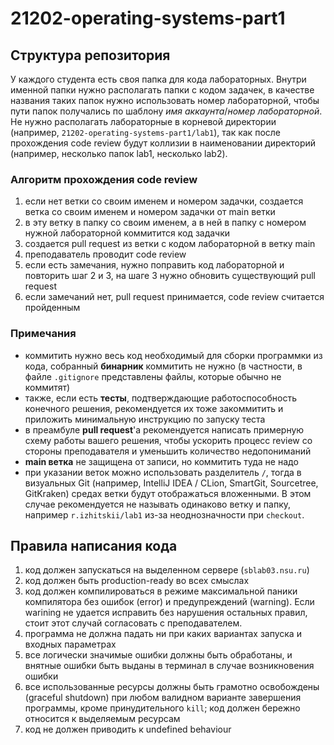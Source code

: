 # 21202-operating-systems-part1

## Структура репозитория

У каждого студента есть своя папка для кода лабораторных.
Внутри именной папки нужно располагать папки с кодом задачек, в качестве названия таких папок нужно использовать номер лабораторной, чтобы пути папок получались по шаблону *имя аккаунта*/*номер лабораторной*.
Не нужно располагать лабораторные в корневой директории (например, `21202-operating-systems-part1/lab1`), так как после прохождения code review будут коллизии в наименовании директорий (например, несколько папок lab1, несколько lab2).

### Алгоритм прохождения code review

1. если нет ветки со своим именем и номером задачки, создается ветка со своим именем и номером задачки от main ветки
2. в эту ветку в папку со своим именем, а в ней в папку с номером нужной лабораторной коммитится код задачки
3. создается pull request из ветки с кодом лабораторной в ветку main
4. преподаватель проводит сode review
5. если есть замечания, нужно поправить код лабораторной и повторить шаг 2 и 3, на шаге 3 нужно обновить существующий pull request
6. если замечаний нет, pull request принимается, code review считается пройденным

### Примечания

- коммитить нужно весь код необходимый для сборки программки из кода, собранный **бинарник** коммитить не нужно (в частности, в файле `.gitignore` представлены файлы, которые обычно не коммитят)
- также, если есть **тесты**, подтверждающие работоспособность конечного решения, рекомендуется их тоже закоммитить и приложить минимальную инструкцию по запуску теста
- в преамбуле **pull request**'а рекомендуется написать примерную схему работы вашего решения, чтобы ускорить процесс review cо стороны преподавателя и уменьшить количество недопониманий
- **main ветка** не защищена от записи, но коммитить туда не надо
- при указании веток можно использовать разделитель `/`, тогда в визуальных Git (например, IntelliJ IDEA / CLion, SmartGit, Sourcetree, GitKraken) средах ветки будут отображаться вложенными. В этом случае рекомендуется не называть одинаково ветку и папку, например `r.izhitskii/lab1` из-за неоднозначности при `checkout`.

## Правила написания кода

1. код должен запускаться на выделенном сервере (`sblab03.nsu.ru`)
2. код должен быть production-ready во всех смыслах
3. код должен компилироваться в режиме максимальной паники компилятора без ошибок (error) и предупреждений (warning). Если warining не удается исправить без нарушения остальных правил, стоит этот случай согласовать с преподавателем.
4. программа не должна падать ни при каких вариантах запуска и входных параметрах
5. все логически значимые ошибки должны быть обработаны, и внятные ошибки быть выданы в терминал в случае возникновения ошибки
6. все использованные ресурсы должны быть грамотно освобождены (graceful shutdown) при любом валидном варианте завершения программы, кроме принудительного `kill`; код должен бережно относится к выделяемым ресурсам
7. код не должен приводить к undefined behaviour
